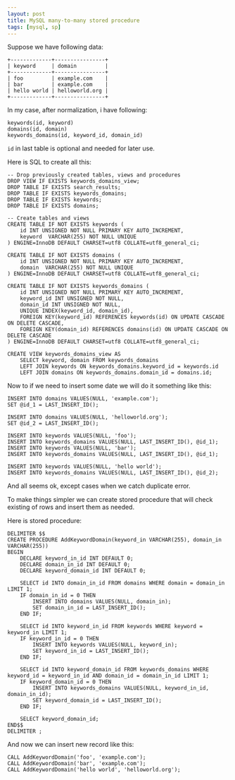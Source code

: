 ```yaml
---
layout: post
title: MySQL many-to-many stored procedure
tags: [mysql, sp]
---
```


Suppose we have following data:

	+-------------+----------------+
	| keyword     | domain         |
	+-------------+----------------+
	| foo         | example.com    |
	| bar         | example.com    |
	| hello world | helloworld.org |
	+-------------+----------------+

In my case, after normalization, i have following:

	keywords(id, keyword)
	domains(id, domain)
	keywords_domains(id, keyword_id, domain_id)

`id` in last table is optional and needed for later use.

Here is SQL to create all this:

	-- Drop previously created tables, views and procedures
	DROP VIEW IF EXISTS keywords_domains_view;
	DROP TABLE IF EXISTS search_results;
	DROP TABLE IF EXISTS keywords_domains;
	DROP TABLE IF EXISTS keywords;
	DROP TABLE IF EXISTS domains;

	-- Create tables and views
	CREATE TABLE IF NOT EXISTS keywords (
		id INT UNSIGNED NOT NULL PRIMARY KEY AUTO_INCREMENT,
		keyword  VARCHAR(255) NOT NULL UNIQUE
	) ENGINE=InnoDB DEFAULT CHARSET=utf8 COLLATE=utf8_general_ci;

	CREATE TABLE IF NOT EXISTS domains (
		id INT UNSIGNED NOT NULL PRIMARY KEY AUTO_INCREMENT,
		domain  VARCHAR(255) NOT NULL UNIQUE
	) ENGINE=InnoDB DEFAULT CHARSET=utf8 COLLATE=utf8_general_ci;

	CREATE TABLE IF NOT EXISTS keywords_domains (
		id INT UNSIGNED NOT NULL PRIMARY KEY AUTO_INCREMENT,
		keyword_id INT UNSIGNED NOT NULL,
		domain_id INT UNSIGNED NOT NULL,
		UNIQUE INDEX(keyword_id, domain_id),
		FOREIGN KEY(keyword_id) REFERENCES keywords(id) ON UPDATE CASCADE ON DELETE CASCADE,
		FOREIGN KEY(domain_id) REFERENCES domains(id) ON UPDATE CASCADE ON DELETE CASCADE
	) ENGINE=InnoDB DEFAULT CHARSET=utf8 COLLATE=utf8_general_ci;

	CREATE VIEW keywords_domains_view AS
		SELECT keyword, domain FROM keywords_domains
		LEFT JOIN keywords ON keywords_domains.keyword_id = keywords.id
		LEFT JOIN domains ON keywords_domains.domain_id = domains.id;

Now to if we need to insert some date we will do it something like this:

	INSERT INTO domains VALUES(NULL, 'example.com');
	SET @id_1 = LAST_INSERT_ID();

	INSERT INTO domains VALUES(NULL, 'helloworld.org');
	SET @id_2 = LAST_INSERT_ID();

	INSERT INTO keywords VALUES(NULL, 'foo');
	INSERT INTO keywords_domains VALUES(NULL, LAST_INSERT_ID(), @id_1);
	INSERT INTO keywords VALUES(NULL, 'bar');
	INSERT INTO keywords_domains VALUES(NULL, LAST_INSERT_ID(), @id_1);

	INSERT INTO keywords VALUES(NULL, 'hello world');
	INSERT INTO keywords_domains VALUES(NULL, LAST_INSERT_ID(), @id_2);

And all seems ok, except cases when we catch duplicate error.

To make things simpler we can create stored procedure that will check existing of rows and insert them as needed.

Here is stored procedure:

	DELIMITER $$
	CREATE PROCEDURE AddKeywordDomain(keyword_in VARCHAR(255), domain_in VARCHAR(255))
	BEGIN
		DECLARE keyword_in_id INT DEFAULT 0;
		DECLARE domain_in_id INT DEFAULT 0;
		DECLARE keyword_domain_id INT DEFAULT 0;

		SELECT id INTO domain_in_id FROM domains WHERE domain = domain_in LIMIT 1;
		IF domain_in_id = 0 THEN
			INSERT INTO domains VALUES(NULL, domain_in);
			SET domain_in_id = LAST_INSERT_ID();
		END IF;

		SELECT id INTO keyword_in_id FROM keywords WHERE keyword = keyword_in LIMIT 1;
		IF keyword_in_id = 0 THEN
			INSERT INTO keywords VALUES(NULL, keyword_in);
			SET keyword_in_id = LAST_INSERT_ID();
		END IF;

		SELECT id INTO keyword_domain_id FROM keywords_domains WHERE keyword_id = keyword_in_id AND domain_id = domain_in_id LIMIT 1;
		IF keyword_domain_id = 0 THEN
			INSERT INTO keywords_domains VALUES(NULL, keyword_in_id, domain_in_id);
			SET keyword_domain_id = LAST_INSERT_ID();
		END IF;

		SELECT keyword_domain_id;
	END$$
	DELIMITER ;

And now we can insert new record like this:

	CALL AddKeywordDomain('foo', 'example.com');
	CALL AddKeywordDomain('bar', 'example.com');
	CALL AddKeywordDomain('hello world', 'helloworld.org');